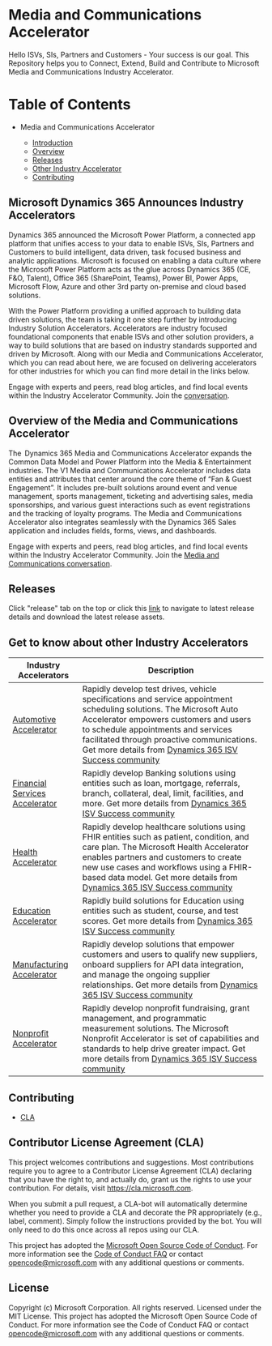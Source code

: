 # Media and Communications Accelerator
Hello ISVs, SIs, Partners and Customers - Your success is our goal.
This Repository helps you to Connect, Extend, Build and Contribute to Microsoft Media and Communications Industry Accelerator.

# Table of Contents

* Media and Communications Accelerator

  * [Introduction](#Microsoft-Dynamics-365-Announces-Industry-Accelerators)
  * [Overview](#Overview-of-the-Industry-Media-Accelerator)
  * [Releases](#Releases)
  * [Other Industry Accelerator](#Get-to-know-about-other-Industry-Accelerators)
  * [Contributing](#Contributing)
  
  
## Microsoft Dynamics 365 Announces Industry Accelerators

Dynamics 365 announced the Microsoft Power Platform, a connected app platform that unifies access to your data to enable ISVs, SIs, Partners and Customers to build intelligent, data driven, task focused business and analytic applications. Microsoft is focused on enabling a data culture where the Microsoft Power Platform acts as the glue across Dynamics 365 (CE, F&O, Talent), Office 365 (SharePoint, Teams), Power BI, Power Apps, Microsoft Flow, Azure and other 3rd party on-premise and cloud based solutions.

With the Power Platform providing a unified approach to building data driven solutions, the team is taking it one step further by introducing Industry Solution Accelerators. Accelerators are industry focused foundational components that enable ISVs and other solution providers, a way to build solutions that are based on industry standards supported and driven by Microsoft. Along with our Media and Communications Accelerator, which you can read about here, we are focused on delivering accelerators for other industries for which you can find more detail in the links below.

Engage with experts and peers, read blog articles, and find local events within the Industry Accelerator Community. Join the [conversation](https://community.dynamics.com/365/industry-accelerators/).

## Overview of the Media and Communications Accelerator

The  Dynamics 365 Media and Communications Accelerator expands the Common Data Model and Power Platform into the Media & Entertainment industries. The V1 Media and Communications Accelerator includes data entities and attributes that center around the core theme of “Fan & Guest Engagement”. It includes pre-built solutions around event and venue management, sports management, ticketing and advertising sales, media sponsorships, and various guest interactions such as event registrations and the tracking of loyalty programs. The Media and Communications Accelerator also integrates seamlessly with the Dynamics 365 Sales application and includes fields, forms, views, and dashboards.

Engage with experts and peers, read blog articles, and find local events within the Industry Accelerator Community. Join the [Media and Communications conversation](https://community.dynamics.com/365/industry-accelerators/f/media-and-communications-accelerator-forum).

## Releases

Click "release" tab on the top or click this [link](https://github.com/microsoft/Industry-Accelerator-Media/releases) to navigate to latest release details and download the latest release assets.


## Get to know about other Industry Accelerators

| Industry Accelerators | Description |
|-------------|----------------------|
| [Automotive Accelerator](https://github.com/Microsoft/Industry-Accelerator-Automotive) |  Rapidly develop test drives, vehicle specifications and service appointment scheduling solutions. The Microsoft Auto Accelerator empowers customers and users to schedule appointments and services facilitated through proactive communications. Get more details from [Dynamics 365 ISV Success community](https://community.dynamics.com/365/b/dynamics365isvsuccess)|
| [Financial Services Accelerator](https://github.com/Microsoft/Industry-Accelerator-FinancialServices) | Rapidly develop Banking solutions using entities such as loan, mortgage, referrals, branch, collateral, deal, limit, facilities, and more. Get more details from [Dynamics 365 ISV Success community](https://community.dynamics.com/365/b/dynamics365isvsuccess)|
| [Health Accelerator](https://github.com/Microsoft/Industry-Accelerator-Health) |  Rapidly develop healthcare solutions using FHIR entities such as patient, condition, and care plan. The Microsoft Health Accelerator enables partners and customers to create new use cases and workflows using a FHIR-based data model. Get more details from [Dynamics 365 ISV Success community](https://community.dynamics.com/365/b/dynamics365isvsuccess)|
| [Education Accelerator](https://github.com/Microsoft/Industry-Accelerator-Education) |  Rapidly build solutions for Education using entities such as student, course, and test scores.  Get more details from [Dynamics 365 ISV Success community](https://community.dynamics.com/365/b/dynamics365isvsuccess)|
| [Manufacturing Accelerator](https://github.com/Microsoft/Industry-Accelerator-Manufacturing) |  Rapidly develop solutions that  empower customers and users to qualify new suppliers, onboard suppliers for API data integration, and manage the ongoing supplier relationships. Get more details from [Dynamics 365 ISV Success community](https://community.dynamics.com/365/b/dynamics365isvsuccess)|
| [Nonprofit Accelerator](https://github.com/Microsoft/Industry-Accelerator-Nonprofit) |  Rapidly develop nonprofit fundraising, grant management, and programmatic measurement solutions. The Microsoft Nonprofit Accelerator is set of capabilities and standards to help drive greater impact. Get more details from [Dynamics 365 ISV Success community](https://community.dynamics.com/365/b/dynamics365isvsuccess)|

## Contributing

* [CLA](#Contributor-License-Agreement-(CLA))

## Contributor License Agreement (CLA)
This project welcomes contributions and suggestions.  Most contributions require you to agree to a
Contributor License Agreement (CLA) declaring that you have the right to, and actually do, grant us
the rights to use your contribution. For details, visit https://cla.microsoft.com.

When you submit a pull request, a CLA-bot will automatically determine whether you need to provide
a CLA and decorate the PR appropriately (e.g., label, comment). Simply follow the instructions
provided by the bot. You will only need to do this once across all repos using our CLA.

This project has adopted the [Microsoft Open Source Code of Conduct](https://opensource.microsoft.com/codeofconduct/).
For more information see the [Code of Conduct FAQ](https://opensource.microsoft.com/codeofconduct/faq/) or
contact [opencode@microsoft.com](mailto:opencode@microsoft.com) with any additional questions or comments.

## License
Copyright (c) Microsoft Corporation. All rights reserved.
Licensed under the MIT License.
This project has adopted the Microsoft Open Source Code of Conduct. For more information see the Code of Conduct FAQ or contact opencode@microsoft.com with any additional questions or comments.
